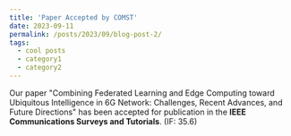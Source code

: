 ```yaml
---
title: 'Paper Accepted by COMST'
date: 2023-09-11
permalink: /posts/2023/09/blog-post-2/
tags:
  - cool posts
  - category1
  - category2
---
```


Our paper "Combining Federated Learning and Edge Computing toward Ubiquitous Intelligence in 6G Network: Challenges, Recent Advances, and Future Directions" has been accepted for publication in the **IEEE Communications Surveys and Tutorials**. (IF: 35.6)
